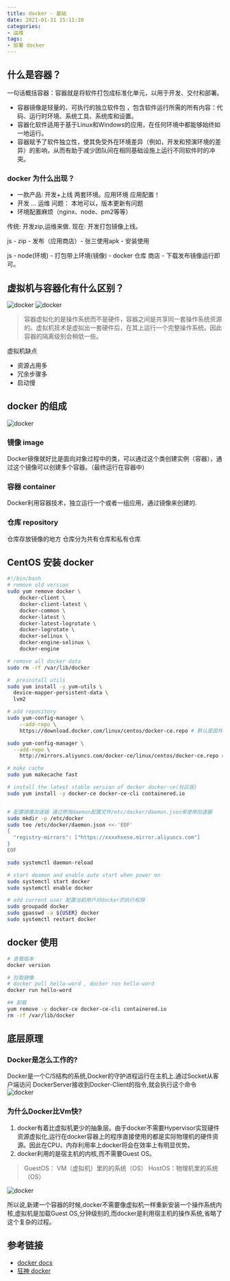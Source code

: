 ```yaml
---
title: docker - 基础
date: 2021-01-31 15:11:10
categories: 
- 运维
tags:
- 部署 docker
---
```

## 什么是容器？

一句话概括容器：容器就是将软件打包成标准化单元，以用于开发、交付和部署。

* 容器镜像是轻量的、可执行的独立软件包 ，包含软件运行所需的所有内容：代码、运行时环境、系统工具、系统库和设置。
* 容器化软件适用于基于Linux和Windows的应用，在任何环境中都能够始终如一地运行。
* 容器赋予了软件独立性，使其免受外在环境差异（例如，开发和预演环境的差异）的影响，从而有助于减少团队间在相同基础设施上运行不同软件时的冲突。

### docker 为什么出现？

* 一款产品: 开发+上线 两套环境。应用环境 应用配置！
* 开发 ... 运维 问题： 本地可以，版本更新有问题
* 环境配置麻烦（nginx、node、pm2等等）

传统: 开发zip,运维来做.
现在: 开发打包镜像上线。

js - zip - 发布（应用商店）- 张三使用apk - 安装使用

js - node(环境) - 打包带上环境(镜像) - docker 仓库 商店 - 下载发布镜像运行即可。

## 虚拟机与容器化有什么区别？

![docker](/images/docker/x1.png)
![docker](/images/docker/x2.jpeg)

> 容器虚拟化的是操作系统而不是硬件，容器之间是共享同一套操作系统资源的。虚拟机技术是虚拟出一套硬件后，在其上运行一个完整操作系统。因此容器的隔离级别会稍低一些。

虚拟机缺点

* 资源占用多
* 冗余步骤多
* 启动慢

## docker 的组成

![docker](/images/docker/1.jpg)

### 镜像 image

Docker镜像就好比是面向对象过程中的类，可以通过这个类创建实例（容器），通过这个镜像可以创建多个容器。（最终运行在容器中）

### 容器 container

Docker利用容器技术，独立运行一个或者一组应用，通过镜像来创建的.

### 仓库 repository

仓库存放镜像的地方
仓库分为共有仓库和私有仓库

## CentOS 安装 docker

```bash
#!/bin/bash
# remove old version
sudo yum remove docker \
    docker-client \
    docker-client-latest \
    docker-common \
    docker-latest \
    docker-latest-logrotate \
    docker-logrotate \
    docker-selinux \
    docker-engine-selinux \
    docker-engine

# remove all docker data 
sudo rm -rf /var/lib/docker

#  preinstall utils 
sudo yum install -y yum-utils \
  device-mapper-persistent-data \
  lvm2

# add repository 
sudo yum-config-manager \
    --add-repo \
    https://download.docker.com/linux/centos/docker-ce.repo # 默认是国外的

sudo yum-config-manager \
  --add-repo \
    http://mirrors.aliyuncs.com/docker-ce/linux/centos/docker-ce.repo # 推荐阿里云 比较快

# make cache
sudo yum makecache fast

# install the latest stable version of docker docker-ce(社区版)
sudo yum install -y docker-ce docker-ce-cli containered.io


# 配置镜像加速器 通过修改daemon配置文件/etc/docker/daemon.json来使用加速器
sudo mkdir -p /etc/docker
sudo tee /etc/docker/daemon.json <<-'EOF'
{
  "registry-mirrors": ["https://xxxxhsese.mirror.aliyuncs.com"]
}
EOF

sudo systemctl daemon-reload

# start deamon and enable auto start when power on
sudo systemctl start docker
sudo systemctl enable docker

# add current user 配置当前用户对docker的执行权限
sudo groupadd docker
sudo gpasswd -a ${USER} docker
sudo systemctl restart docker
```

## docker 使用

```bash
# 查看版本
docker version

# 拉取镜像
# docker pull hello-word , docker run hello-word
docker run hello-word

## 卸载
yum remove -y docker-ce docker-ce-cli containered.io
rm -rf /var/lib/docker
```

## 底层原理

### Docker是怎么工作的?

Docker是一个C/S结构的系统,Docker的守护进程运行在主机上.通过Socket从客户端访问
DockerServer接收到Docker-Client的指令,就会执行这个命令
![docker](/images/docker/x3.png)

### 为什么Docker比Vm快?

1. docker有着比虚拟机更少的抽象层。由于docker不需要Hypervisor实现硬件资源虚拟化,运行在docker容器上的程序直接使用的都是实际物理机的硬件资源。因此在CPU、内存利用率上docker将会在效率上有明显优势。
2. docker利用的是宿主机的内核,而不需要Guest OS。

> GuestOS： VM（虚拟机）里的的系统（OS）
> HostOS：物理机里的系统（OS）

![docker](/images/docker/x4.png)

所以说,新建一个容器的时候,docker不需要像虚拟机一样重新安装一个操作系统内核,虚拟机是加载Guest OS,分钟级别的,而docker是利用宿主机的操作系统,省略了这个复杂的过程。

## 参考链接

* [docker docs](https://docs.docker.com/get-docker/)
* [狂神 docker](https://www.bilibili.com/video/BV1og4y1q7M4)
